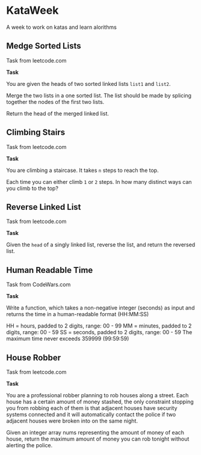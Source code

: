 # KataWeek
A week to work on katas and learn alorithms 
## Medge Sorted Lists 
Task from leetcode.com

**Task**

You are given the heads of two sorted linked lists `list1` and `list2`.

Merge the two lists in a one sorted list. The list should be made by splicing together the nodes of the first two lists.

Return the head of the merged linked list.

## Climbing Stairs
Task from leetcode.com

**Task**
 
You are climbing a staircase. It takes `n` steps to reach the top.

Each time you can either climb `1` or `2` steps. In how many distinct ways can you climb to the top?

## Reverse Linked List
Task from leetcode.com

**Task**

Given the `head` of a singly linked list, reverse the list, and return the reversed list.


## Human Readable Time
Task from CodeWars.com 

**Task**

Write a function, which takes a non-negative integer (seconds) as input and returns the time in a human-readable format (HH:MM:SS)

HH = hours, padded to 2 digits, range: 00 - 99
MM = minutes, padded to 2 digits, range: 00 - 59
SS = seconds, padded to 2 digits, range: 00 - 59
The maximum time never exceeds 359999 (99:59:59)

## House Robber 
Task from leetcode.com

**Task**

You are a professional robber planning to rob houses along a street.
Each house has a certain amount of money stashed, the only constraint 
stopping you from robbing each of them is that adjacent houses have security
systems connected and it will automatically contact the police if two adjacent
houses were broken into on the same night.

Given an integer array nums representing the amount of money of each house,
return the maximum amount of money you can rob tonight without alerting the police.